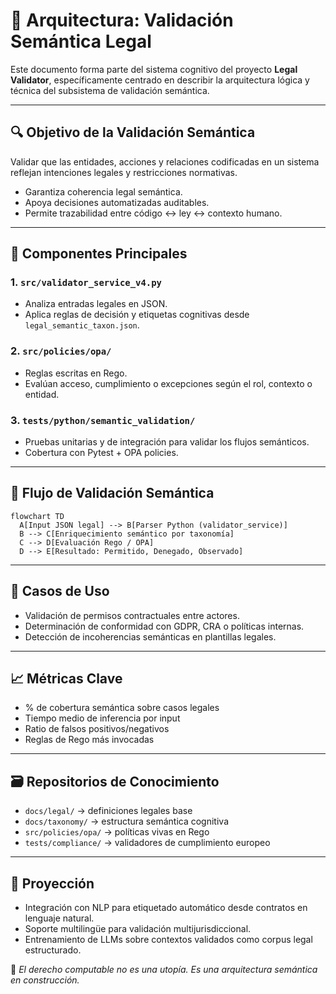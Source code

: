 # 📐 Arquitectura: Validación Semántica Legal

Este documento forma parte del sistema cognitivo del proyecto **Legal Validator**, específicamente centrado en describir la arquitectura lógica y técnica del subsistema de validación semántica.

---

## 🔍 Objetivo de la Validación Semántica

Validar que las entidades, acciones y relaciones codificadas en un sistema reflejan intenciones legales y restricciones normativas.

* Garantiza coherencia legal semántica.
* Apoya decisiones automatizadas auditables.
* Permite trazabilidad entre código ↔ ley ↔ contexto humano.

---

## 🧠 Componentes Principales

### 1. `src/validator_service_v4.py`

* Analiza entradas legales en JSON.
* Aplica reglas de decisión y etiquetas cognitivas desde `legal_semantic_taxon.json`.

### 2. `src/policies/opa/`

* Reglas escritas en Rego.
* Evalúan acceso, cumplimiento o excepciones según el rol, contexto o entidad.

### 3. `tests/python/semantic_validation/`

* Pruebas unitarias y de integración para validar los flujos semánticos.
* Cobertura con Pytest + OPA policies.

---

## 🧩 Flujo de Validación Semántica

```mermaid
flowchart TD
  A[Input JSON legal] --> B[Parser Python (validator_service)]
  B --> C[Enriquecimiento semántico por taxonomía]
  C --> D[Evaluación Rego / OPA]
  D --> E[Resultado: Permitido, Denegado, Observado]
```

---

## 🧬 Casos de Uso

* Validación de permisos contractuales entre actores.
* Determinación de conformidad con GDPR, CRA o políticas internas.
* Detección de incoherencias semánticas en plantillas legales.

---

## 📈 Métricas Clave

* % de cobertura semántica sobre casos legales
* Tiempo medio de inferencia por input
* Ratio de falsos positivos/negativos
* Reglas de Rego más invocadas

---

## 🗃️ Repositorios de Conocimiento

* `docs/legal/` → definiciones legales base
* `docs/taxonomy/` → estructura semántica cognitiva
* `src/policies/opa/` → políticas vivas en Rego
* `tests/compliance/` → validadores de cumplimiento europeo

---

## 🧭 Proyección

* Integración con NLP para etiquetado automático desde contratos en lenguaje natural.
* Soporte multilingüe para validación multijurisdiccional.
* Entrenamiento de LLMs sobre contextos validados como corpus legal estructurado.

🧠 *El derecho computable no es una utopía. Es una arquitectura semántica en construcción.*
